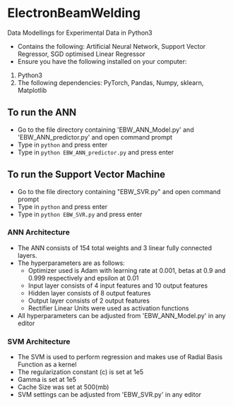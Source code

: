 # ElectronBeamWelding
Data Modellings for Experimental Data in Python3

- Contains the following: Artificial Neural Network, Support Vector Regressor, SGD optimised Linear Regressor 
- Ensure you have the following installed on your computer:
1) Python3
2) The following dependencies: PyTorch, Pandas, Numpy, sklearn, Matplotlib
   
  ## To run the ANN
- Go to the file directory containing 'EBW_ANN_Model.py' and 'EBW_ANN_predictor.py' and open command prompt
- Type in ```python``` and press enter
- Type in ```python EBW_ANN_predictor.py``` and press enter

 ## To run the Support Vector Machine
 - Go to the file directory containing "EBW_SVR.py" and open command prompt
 - Type in ```python``` and press enter
 - Type in ```python EBW_SVR.py``` and press enter
  
  ### ANN Architecture
  - The ANN consists of 154 total weights and 3 linear fully connected layers. 
  - The hyperparameters are as follows:
    - Optimizer used is Adam with learning rate at 0.001, betas at 0.9 and 0.999 respectively and epsilon at 0.01
    - Input layer consists of 4 input features and 10 output features
    - Hidden layer consists of 8 output features
    - Output layer consists of 2 output features
    - Rectifier Linear Units were used as activation functions
  - All hyperparameters can be adjusted from 'EBW_ANN_Model.py' in any editor
  
  ### SVM Architecture
  - The SVM is used to perform regression and makes use of Radial Basis Function as a kernel
  - The regularization constant (c) is set at 1e5
  - Gamma is set at 1e5
  - Cache Size was set at 500(mb)
  - SVM settings can be adjusted from 'EBW_SVR.py' in any editor
